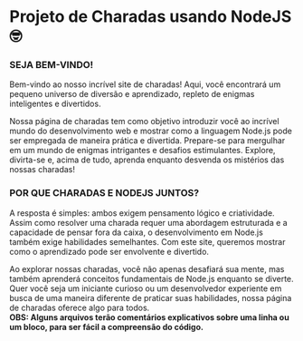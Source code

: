 # Projeto de Charadas usando NodeJS 🤓
<h3>
  SEJA BEM-VINDO!
</h3>
<p>
  Bem-vindo ao nosso incrível site de charadas! Aqui, você encontrará um pequeno universo de diversão e aprendizado, repleto de enigmas inteligentes e divertidos.
  
  Nossa página de charadas tem como objetivo introduzir você ao incrível mundo do desenvolvimento web e mostrar como a linguagem Node.js pode ser empregada de maneira prática e divertida.
  Prepare-se para mergulhar em um mundo de enigmas intrigantes e desafios estimulantes. Explore, divirta-se e, acima de tudo, aprenda enquanto desvenda os mistérios das nossas charadas!
</p>

<h3>
  POR QUE CHARADAS E NODEJS JUNTOS?
</h3>
<p>
  A resposta é simples: ambos exigem pensamento lógico e criatividade. Assim como resolver uma charada requer uma abordagem estruturada e a 
  capacidade de pensar fora da caixa, o desenvolvimento em Node.js também exige habilidades semelhantes. Com este site, queremos mostrar como o aprendizado pode ser envolvente e divertido.
  
  Ao explorar nossas charadas, você não apenas desafiará sua mente, mas também aprenderá conceitos fundamentais de Node.js enquanto se diverte. Quer você seja um iniciante curioso ou um 
  desenvolvedor experiente em busca de uma maneira diferente de praticar suas habilidades, nossa página de charadas oferece algo para todos.
  <br>
  <strong>
    OBS: Alguns arquivos terão comentários explicativos sobre uma linha ou um bloco, para ser fácil a compreensão do código.
  </strong>
</p>
